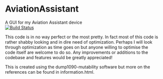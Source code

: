 # AviationAssistant
A GUI for my Aviation Assistant device<br>
[![Build Status](https://server1.nicholaspease.com:11000/api/badges/LAX18/AviationAssistant/status.svg)](http://server1.nicholaspease.com:11000/LAX18/AviationAssistant)<br>

This code is in no way perfect or the most pretty. In fact most of this code is rather shabby looking and in dire need of optimization. Perhaps I will look through optimization as time goes on but anyone willing to optimise the code itself are welcome to do so. Any improvements or additions to the codebase and features would be greatly appreciated!

This is created using the dump1090-mutability software but more on the references can be found in information.html.  

